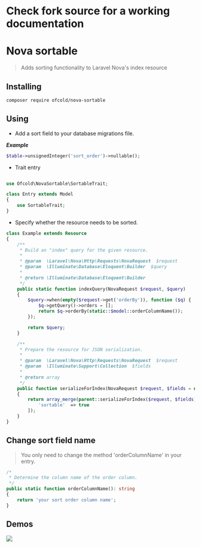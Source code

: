 # Check fork source for a working documentation

# Nova sortable

> Adds sorting functionality to Laravel Nova's index resource


## Installing

```bash
composer require ofcold/nova-sortable
```


## Using

- Add a sort field to your database migrations file.

***Example***

```php
$table->unsignedInteger('sort_order')->nullable();
```

- Trait entry

```php

use Ofcold\NovaSortable\SortableTrait;

class Entry extends Model
{
	use SortableTrait;
}
```

- Specify whether the resource needs to be sorted.

```php
class Example extends Resource
{
	/**
	 * Build an "index" query for the given resource.
	 *
	 * @param  \Laravel\Nova\Http\Requests\NovaRequest  $request
	 * @param  \Illuminate\Database\Eloquent\Builder  $query
	 *
	 * @return \Illuminate\Database\Eloquent\Builder
	 */
	public static function indexQuery(NovaRequest $request, $query)
	{
		$query->when(empty($request->get('orderBy')), function ($q) {
			$q->getQuery()->orders = [];
			return $q->orderBy(static::$model::orderColumnName());
		});

		return $query;
	}

	/**
	 * Prepare the resource for JSON serialization.
	 *
	 * @param  \Laravel\Nova\Http\Requests\NovaRequest  $request
	 * @param  \Illuminate\Support\Collection  $fields
	 *
	 * @return array
	 */
	public function serializeForIndex(NovaRequest $request, $fields = null)
	{
		return array_merge(parent::serializeForIndex($request, $fields), [
			'sortable'	=> true
		]);
	}
}
```


## Change sort field name

> You only need to change the method 'orderColumnName' in your entry.

```php
/*
 * Determine the column name of the order column.
 */
public static function orderColumnName(): string
{
	return 'your sort order column name';
}
```


## Demos

<img src="https://github.com/ofcold/nova-sortable/raw/master/demos.gif?sanitize=true">
